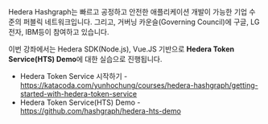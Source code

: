 Hedera Hashgraph는 빠르고 공정하고 안전한 애플리케이션 개발이 가능한 기업 수준의 퍼블릭 네트워크입니다. 
그리고, 거버닝 카운슬(Governing Council)에 구글, LG전자, IBM등이 참여하고 있습니다.

이번 강좌에서는 Hedera SDK(Node.js), Vue.JS 기반으로 **Hedera Token Service(HTS) Demo**에 대한 실습으로 진행됩니다.

* Hedera Token Service 시작하기 - https://katacoda.com/yunhochung/courses/hedera-hashgraph/getting-started-with-hedera-token-service
* Hedera Token Service(HTS) Demo - https://github.com/hashgraph/hedera-hts-demo
